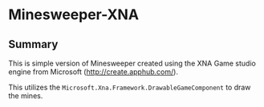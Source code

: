 # Minesweeper-XNA
## Summary

This is simple version of Minesweeper created using the XNA Game studio engine from Microsoft (http://create.apphub.com/).

This utilizes the `Microsoft.Xna.Framework.DrawableGameComponent` to draw the mines.